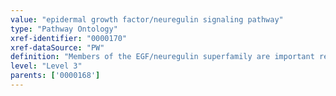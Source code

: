 ```yaml
---
value: "epidermal growth factor/neuregulin signaling pathway"
type: "Pathway Ontology"
xref-identifier: "0000170"
xref-dataSource: "PW"
definition: "Members of the EGF/neuregulin superfamily are important regulators of tissue development and repair. A characteristic feature is the presence of the EGF module, a 36-40 amino acid sequence with a disulfide-bonded three loop structure necessary for receptor binding."
level: "Level 3"
parents: ['0000168']
---
```

